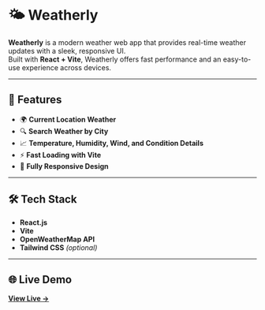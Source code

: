 # 🌤️ Weatherly

**Weatherly** is a modern weather web app that provides real-time weather updates with a sleek, responsive UI.  
Built with **React + Vite**, Weatherly offers fast performance and an easy-to-use experience across devices.

---

## 🚀 Features

- 🌍 **Current Location Weather**
- 🔍 **Search Weather by City**
- 📈 **Temperature, Humidity, Wind, and Condition Details**
- ⚡ **Fast Loading with Vite**
- 📱 **Fully Responsive Design**

---

## 🛠️ Tech Stack

- **React.js**
- **Vite**
- **OpenWeatherMap API**
- **Tailwind CSS** *(optional)*

---

## 🌐 Live Demo

[**View Live →**]()
